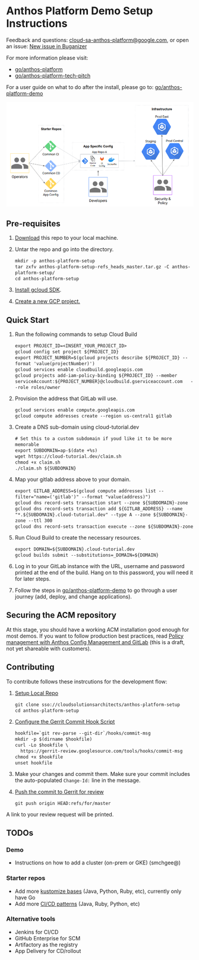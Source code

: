 # Anthos Platform Demo Setup Instructions

Feedback and questions: cloud-sa-anthos-platform@google.com, or
open an issue: [New issue in Buganizer](https://b.corp.google.com/issues/new?component=759009&template=1357580)

For more information please visit:

* [go/anthos-platform](http://go/anthos-platform)
* [go/anthos-platform-tech-pitch](http://go/anthos-platform-tech-pitch)

For a user guide on what to do after the install, please go to:
[go/anthos-platform-demo](http://go/anthos-platform-demo)

![Anthos Platform High Level Architecture](images/anthos-platform-arch.png)

## Pre-requisites

1. [Download](https://cloudsolutionsarchitects.git.corp.google.com/anthos-platform-setup/+archive/refs/heads/master.tar.gz) this repo to your local machine.

1. Untar the repo and go into the directory.

    ```shell
    mkdir -p anthos-platform-setup
    tar zxfv anthos-platform-setup-refs_heads_master.tar.gz -C anthos-platform-setup/
    cd anthos-platform-setup
    ```

1. [Install gcloud SDK](https://cloud.google.com/sdk/install).

1. [Create a new GCP project.](https://cloud.google.com/resource-manager/docs/creating-managing-projects#creating_a_project)

## Quick Start

1. Run the following commands to setup Cloud Build

    ```shell
    export PROJECT_ID=<INSERT_YOUR_PROJECT_ID>
    gcloud config set project ${PROJECT_ID}
    export PROJECT_NUMBER=$(gcloud projects describe ${PROJECT_ID} --format 'value(projectNumber)')
    gcloud services enable cloudbuild.googleapis.com
    gcloud projects add-iam-policy-binding ${PROJECT_ID} --member serviceAccount:${PROJECT_NUMBER}@cloudbuild.gserviceaccount.com   --role roles/owner
    ```

1. Provision the address that GitLab will use.

    ```shell
    gcloud services enable compute.googleapis.com
    gcloud compute addresses create --region us-central1 gitlab
    ```

1. Create a DNS sub-domain using cloud-tutorial.dev

    ```shell
    # Set this to a custom subdomain if youd like it to be more memorable
    export SUBDOMAIN=ap-$(date +%s)
    wget https://cloud-tutorial.dev/claim.sh
    chmod +x claim.sh
    ./claim.sh ${SUBDOMAIN}
    ```

1. Map your gitlab address above to your domain.

    ```shell
    export GITLAB_ADDRESS=$(gcloud compute addresses list --filter="name=('gitlab')" --format "value(address)")
    gcloud dns record-sets transaction start --zone ${SUBDOMAIN}-zone
    gcloud dns record-sets transaction add ${GITLAB_ADDRESS} --name "*.${SUBDOMAIN}.cloud-tutorial.dev" --type A --zone ${SUBDOMAIN}-zone --ttl 300
    gcloud dns record-sets transaction execute --zone ${SUBDOMAIN}-zone
    ```

1. Run Cloud Build to create the necessary resources.

    ```shell
    export DOMAIN=${SUBDOMAIN}.cloud-tutorial.dev
    gcloud builds submit --substitutions=_DOMAIN=${DOMAIN}
    ```

1. Log in to your GitLab instance with the URL, username and password printed at the end of the build. Hang on to this password, you will need it for later steps.

1. Follow the steps in [go/anthos-platform-demo](http://go/anthos-platform-demo) to go through a user journey (add, deploy, and change applications).

## Securing the ACM repository

At this stage, you should have a working ACM installation good enough for most
demos. If you want to follow production best practices, read
[Policy management with Anthos Config Management and GitLab](https://docs.google.com/document/d/1KlFDhgVTAD_LRvhdvdhV5AwkV_3k9baT01B-ouJpWSQ/edit) (this is a draft, not yet
shareable with customers).

## Contributing

To contribute follows these instrcutions for the development flow:

1. [Setup Local Repo](https://docs.google.com/document/d/1DMIAlcSmh6LaqkGLNxDunP6O_zpwPSchA0ywcSWdlXQ/edit#heading=h.w7ieayamciyz)

    ```shell
    git clone sso://cloudsolutionsarchitects/anthos-platform-setup
    cd anthos-platform-setup
    ```

1. [Configure the Gerrit Commit Hook Script](https://docs.google.com/document/d/1DMIAlcSmh6LaqkGLNxDunP6O_zpwPSchA0ywcSWdlXQ/edit#heading=h.csxq7bbwjeox)

    ```shell
    hookfile=`git rev-parse --git-dir`/hooks/commit-msg
    mkdir -p $(dirname $hookfile)
    curl -Lo $hookfile \
      https://gerrit-review.googlesource.com/tools/hooks/commit-msg
    chmod +x $hookfile
    unset hookfile
    ```

1. Make your changes and commit them. Make sure your commit includes the auto-populated `Change-Id:` line in the message.

1. [Push the commit to Gerrit for review](https://docs.google.com/document/d/1DMIAlcSmh6LaqkGLNxDunP6O_zpwPSchA0ywcSWdlXQ/edit#heading=h.e4h88uajgibc)

    ```shell
    git push origin HEAD:refs/for/master
    ```

  A link to your review request will be printed.

## TODOs

### Demo

* Instructions on how to add a cluster (on-prem or GKE) (smchgee@)

### Starter repos

* Add more [kustomize bases](starter-repos/shared-kustomize-bases) (Java, Python, Ruby, etc), currently only have Go
* Add more [CI/CD patterns](starter-repos/shared-ci-cd) (Java, Ruby, Python, etc)

### Alternative tools

* Jenkins for CI/CD
* GitHub Enterprise for SCM
* Artifactory as the registry
* App Delivery for CD/rollout
